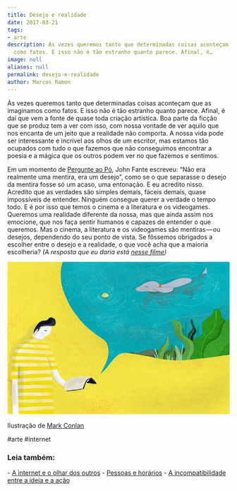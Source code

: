 ```yaml
---
title: Desejo e realidade
date: 2017-03-21
tags:
- arte
description: Às vezes queremos tanto que determinadas coisas aconteçam que as imaginamos
  como fatos. E isso não é tão estranho quanto parece. Afinal, é…
image: null
aliases: null
permalink: desejo-e-realidade
author: Marcos Ramon
---
```

Às vezes queremos tanto que determinadas coisas aconteçam que as imaginamos como fatos. E isso não é tão estranho quanto parece. Afinal, é daí que vem a fonte de quase toda criação artística. Boa parte da ficção que se produz tem a ver com isso, com nossa vontade de ver aquilo que nos encanta de um jeito que a realidade não comporta. A nossa vida pode ser interessante e incrível aos olhos de um escritor, mas estamos tão ocupados com tudo o que fazemos que não conseguimos encontrar a poesia e a mágica que os outros podem ver no que fazemos e sentimos.

Em um momento de [Pergunte ao Pó](http://amzn.to/2njuFvJ), John Fante escreveu: “Não era realmente uma mentira, era um desejo”, como se o que separasse o desejo da mentira fosse só um acaso, uma entonação. E eu acredito nisso. Acredito que as verdades são simples demais, fáceis demais, quase impossíveis de entender. Ninguém consegue querer a verdade o tempo todo. E é por isso que temos o cinema e a literatura e os videogames. Queremos uma realidade diferente da nossa, mas que ainda assim nos emocione, que nos faça sentir humanos e capazes de entender o que queremos. Mas o cinema, a literatura e os videogames são mentiras — ou desejos, dependendo do seu ponto de vista. Se fôssemos obrigados a escolher entre o desejo e a realidade, o que você acha que a maioria escolheria? _(A resposta que eu daria está_ [_nesse filme_](http://www.imdb.com/title/tt0259711/)_)_

<img src="/assets/img/desejo-e-realidade-medium.jpeg">

Ilustração de [Mark Conlan](http://markconlan.com/)


#arte #internet

<h3>Leia também:</h3>
- <a href="/a-internet-e-o-olhar-dos-outros">A internet e o olhar dos outros</a>
- <a href="/pessoas-e-horarios">Pessoas e horários</a>
- <a href="/a-incompatibilidade-entre-a-ideia-e-a-acao">A incompatibilidade entre a ideia e a ação</a>
